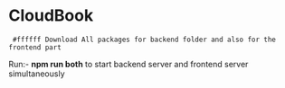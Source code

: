 # CloudBook

` #ffffff Download All packages for backend folder and also for the frontend part`

Run:- **npm run both** to start backend server and frontend server simultaneously
